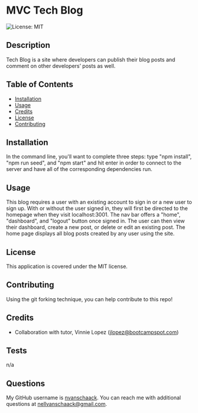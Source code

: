 # MVC Tech Blog
  ![License: MIT](https://img.shields.io/badge/License-MIT-yellow.svg)

## Description
Tech Blog is a site where developers can publish their blog posts and comment on other developers’ posts as well. 

## Table of Contents 
- [Installation](#installation)
- [Usage](#usage)
- [Credits](#credits)
- [License](#license)
- [Contributing](#contributing)

## Installation
In the command line, you'll want to complete three steps: type "npm install", "npm run seed", and "npm start" and hit enter in order to connect to the server and have all of the corresponding dependencies run.

## Usage
This blog requires a user with an existing account to sign in or a new user to sign up. With or without the user signed in, they will first be directed to the homepage when they visit localhost:3001. The nav bar offers a "home", "dashboard", and "logout" button once signed in. The user can then view their dashboard, create a new post, or delete or edit an existing post. The home page displays all blog posts created by any user using the site.

## License
  
  This application is covered under the MIT license.

## Contributing

Using the git forking technique, you can help contribute to this repo!

## Credits

- Collaboration with tutor, Vinnie Lopez (jlopez@bootcampspot.com)

## Tests

n/a

## Questions

My GitHub username is [nvanschaack](https://github.com/nvanschaack).
You can reach me with additional questions at nellvanschaack@gmail.com.


